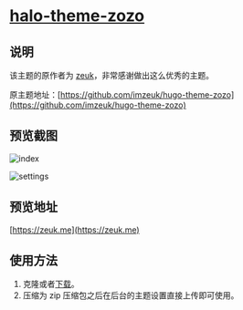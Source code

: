 <h1><a href="https://github.com/halo-dev" target="_blank">halo-theme-zozo</a></h1>

## 说明

该主题的原作者为 [zeuk](https://zeuk.me)，非常感谢做出这么优秀的主题。

原主题地址：[https://github.com/imzeuk/hugo-theme-zozo](https://github.com/imzeuk/hugo-theme-zozo)

## 预览截图

![index](https://i.loli.net/2019/05/29/5ced70aa913ed16600.png)

![settings](https://i.loli.net/2019/05/29/5ced70ab1b34a26780.png)

## 预览地址

[https://zeuk.me](https://zeuk.me)

## 使用方法

1. 克隆或者[下载](https://github.com/halo-dev/halo-theme-zozo/releases)。
2. 压缩为 zip 压缩包之后在后台的主题设置直接上传即可使用。



